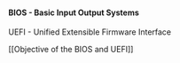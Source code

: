 #### BIOS - Basic Input Output Systems
 UEFI - Unified Extensible Firmware Interface

[[Objective of the BIOS and UEFI]]

